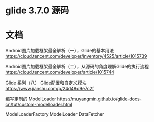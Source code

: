 # glide 3.7.0 源码

# 文档
Android图片加载框架最全解析（一），Glide的基本用法
https://cloud.tencent.com/developer/inventory/4525/article/1015739

Android图片加载框架最全解析（二），从源码的角度理解Glide的执行流程
https://cloud.tencent.com/developer/article/1015744

Glide 系列（八） Glide配置和自定义模块
https://www.jianshu.com/p/24d48d9e7c2f

编写定制的 ModelLoader
https://muyangmin.github.io/glide-docs-cn/tut/custom-modelloader.html


ModelLoaderFactory
ModelLoader
DataFetcher


